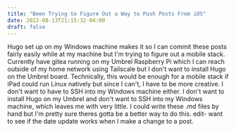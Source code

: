 ```yaml
---
title: "Been Trying to Figure Out a Way to Push Posts From iOS"
date: 2022-08-13T21:15:32-04:00
draft: false
---
```


Hugo set up on my Windows machine makes it so I can commit these posts fairly easily while at my machine but I'm trying to figure out a mobile stack. Currently have gitea running on my Umbrel Raspberry Pi which I can reach outside of my home network using Tailscale but I don't want to install Hugo on the Umbrel board. Technically, this would be enough for a mobile stack if iPad could run Linux natively but since I can't, I have to be more creative. I don't want to have to SSH into my Windows machine either. I don't want to install Hugo on my Umbrel and don't want to SSH into my Windows machine, which leaves me with very little. I could write these .md files by hand but I'm pretty sure theres gotta be a better way to do this. edit- want to see if the date update works when I make a change to a post.